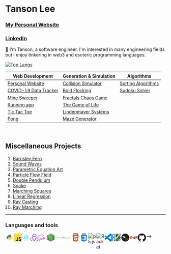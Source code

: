 # Tanson Lee

### [My Personal Website](https://tansonlee.me/)

### [LinkedIn](https://www.linkedin.com/in/tansonlee)

👋 I'm Tanson, a software engineer. I'm interested in many engineering fields but I enjoy tinkering in web3 and esoteric programming languages.


[![Top Langs](https://github-readme-stats.vercel.app/api/top-langs/?username=tansonlee)](https://github.com/anuraghazra/github-readme-stats)

<!--

<br/>
<br/>

## Table of Contents

1. [Featured Projects](#featured-projects)
2. [Functional Programming Projects](#functional-programming-projects)
3. [Other Projects](#other-projects)
4. [Miscellaneous Projects](#miscellaneous-projects)

<br/>

## Featured Projects

1. **[TrackMe](https://github.com/tansonlee/TrackMe)** - Project management software
2. **[PyScript](https://github.com/tansonlee/PyScript)** - An interpreted and compiled language:
3. **Fooder** - Work in progress

<br/>

## Functional Programming Projects

1.  [My Machine Language](https://github.com/tansonlee/machine-language)
2.  [Random Access Memory](https://github.com/tansonlee/ram)
3.  [Functional List](https://github.com/tansonlee/functional-list)
4.  [Binary Search Tree](https://github.com/tansonlee/binary-search-tree)
5.  [Binary Trie](https://github.com/tansonlee/trie)
6.  [ADT Implementations in RAM](https://github.com/tansonlee/adt-in-ram)
7.  [Hash Table](https://github.com/tansonlee/hash-table)

<br/>

## Other Projects

<!-- prettier-ignore -->
|Web Development                                                             |Generation & Simulation                                                             |Algorithms                                                              |
|----------------------------------------------------------------------------|------------------------------------------------------------------------------------|------------------------------------------------------------------------|
|[Personal Website](https://github.com/tansonlee/personal-website)           |[Collision Simulator](https://github.com/tansonlee/collision-simulator)             |[Sorting Algorithms](https://github.com/tansonlee/sorting-algorithms)   |
|[COVID-19 Data Tracker](https://github.com/tansonlee/covid19-data-tracker)  |[Boid Flocking](https://github.com/tansonlee/flocking-simulation)                   |[Sudoku Solver](https://github.com/tansonlee/sudoku-solver)             |
|[Mine Sweeper](https://github.com/tansonlee/mine-sweeper)                   |[Fractals Chaos Game](https://github.com/tansonlee/fractals-with-chaos-game)        |                                                                        |
|[Running app](https://github.com/tansonlee/running-app)                     |[The Game of Life](https://github.com/tansonlee/game-of-life)                       |                                                                        |
|[Tic Tac Toe](https://github.com/tansonlee/tic-tac-toe)                     |[Lindenmayer Systems](https://github.com/tansonlee/l-systems)                       |                                                                        |
|[Pong](https://github.com/tansonlee/pong)                                   |[Maze Generator](https://github.com/tansonlee/maze-generator)                       |                                                                        |

<br/>

## Miscellaneous Projects

1.  [Barnsley Fern](https://github.com/tansonlee/barnsley-fern)
2.  [Sound Waves](https://github.com/tansonlee/sound-wave-simulator)
3.  [Parametric Equation Art](https://github.com/tansonlee/parametric-art)
4.  [Particle Flow Field](https://github.com/tansonlee/particle-flow-field)
5.  [Double Pendulum](https://github.com/tansonlee/double-pendulum)
6.  [Snake](https://github.com/tansonlee/snake)
7.  [Marching Squares](https://github.com/tansonlee/marching-squares)
8.  [Linear Regression](https://github.com/tansonlee/gradient-decent-linear-regression)
9.  [Ray Casting](https://github.com/tansonlee/2D-raycasting)
10. [Ray Marching](https://github.com/tansonlee/ray-marching)

---

### Languages and tools

<img align="left" alt="Python" width="26px" src="https://raw.githubusercontent.com/github/explore/80688e429a7d4ef2fca1e82350fe8e3517d3494d/topics/python/python.png" />
<img align="left" alt="JavaScript" width="26px" src="https://raw.githubusercontent.com/github/explore/80688e429a7d4ef2fca1e82350fe8e3517d3494d/topics/javascript/javascript.png" />
<img align="left" alt="React" width="26px" src="https://raw.githubusercontent.com/github/explore/80688e429a7d4ef2fca1e82350fe8e3517d3494d/topics/react/react.png" />
<img align="left" alt="Redux" width="26px" src="https://raw.githubusercontent.com/github/explore/80688e429a7d4ef2fca1e82350fe8e3517d3494d/topics/redux/redux.png" />
<img align="left" alt="SASS" width="26px" src="https://raw.githubusercontent.com/github/explore/80688e429a7d4ef2fca1e82350fe8e3517d3494d/topics/sass/sass.png" />
<img align="left" alt="Node.js" width="26px" src="https://raw.githubusercontent.com/github/explore/80688e429a7d4ef2fca1e82350fe8e3517d3494d/topics/nodejs/nodejs.png" />
<img align="left" alt="Express" width="26px" src="https://raw.githubusercontent.com/github/explore/80688e429a7d4ef2fca1e82350fe8e3517d3494d/topics/express/express.png" />
<img align="left" alt="MongoDb" width="26px" src="https://raw.githubusercontent.com/github/explore/80688e429a7d4ef2fca1e82350fe8e3517d3494d/topics/mongodb/mongodb.png" />
<img align="left" alt="HTML" width="26px" src="https://raw.githubusercontent.com/github/explore/80688e429a7d4ef2fca1e82350fe8e3517d3494d/topics/html/html.png" />
<img align="left" alt="CSS" width="26px" src="https://raw.githubusercontent.com/github/explore/80688e429a7d4ef2fca1e82350fe8e3517d3494d/topics/css/css.png" />
<img align="left" alt="p5.js" width="26px" src="https://miro.medium.com/max/790/0*VBze2-2kX06fDv8A." />
<img align="left" alt="Racket" width="26px" src="https://avatars0.githubusercontent.com/u/232371?s=200&v=4" />
<img align="left" alt="Visual Studio Code" width="26px" src="https://raw.githubusercontent.com/github/explore/80688e429a7d4ef2fca1e82350fe8e3517d3494d/topics/visual-studio-code/visual-studio-code.png" />
<img align="left" alt="Vim" width="26px" src="https://raw.githubusercontent.com/github/explore/80688e429a7d4ef2fca1e82350fe8e3517d3494d/topics/vim/vim.png" />
<img align="left" alt="Terminal" width="26px" src="https://raw.githubusercontent.com/github/explore/d92924b1d925bb134e308bd29c9de6c302ed3beb/topics/terminal/terminal.png" />
<img align="left" alt="Git" width="26px" src="https://raw.githubusercontent.com/github/explore/80688e429a7d4ef2fca1e82350fe8e3517d3494d/topics/git/git.png" />
<img align="left" alt="GitHub" width="26px" src="https://raw.githubusercontent.com/github/explore/78df643247d429f6cc873026c0622819ad797942/topics/github/github.png" />
-->
